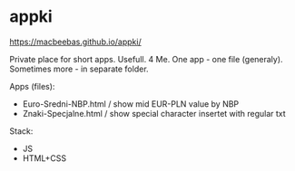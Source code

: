# appki

https://macbeebas.github.io/appki/

Private place for short apps. Usefull. 4 Me.
One app - one file (generaly). Sometimes more - in separate folder.

Apps (files):
- Euro-Sredni-NBP.html / show mid EUR-PLN value by NBP
- Znaki-Specjalne.html / show special character insertet with regular txt

Stack:
- JS
- HTML+CSS
